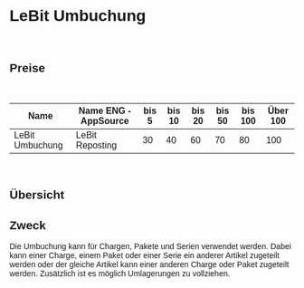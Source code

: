 <style>
body {
    font-family: "Century Gothic", "CenturyGothic", "AppleGothic", sans-serif;
}
</style>

# LeBit Umbuchung

<br>

## Preise

<br>

| Name                                | Name ENG -AppSource                   | bis 5 | bis 10 | bis 20 | bis 50 | bis 100 | Über 100 |
|-------------------------------------|---------------------------------------|-------|--------|--------|--------|---------|----------|
| LeBit Umbuchung                      | LeBit Reposting                       | 30    | 40     | 60     | 70     | 80      | 100      |

<br>

## Übersicht


## Zweck

Die Umbuchung kann für Chargen, Pakete und Serien verwendet werden.
Dabei kann einer Charge, einem Paket oder einer Serie ein anderer
Artikel zugeteilt werden oder der gleiche Artikel kann einer anderen
Charge oder Paket zugeteilt werden. Zusätzlich ist es möglich
Umlagerungen zu vollziehen.

